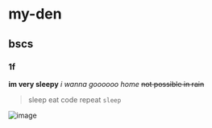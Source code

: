 # my-den
## bscs
### 1f

**im very sleepy**
_i wanna goooooo home_
~~not possible in rain~~

>sleep eat code repeat
```sleep```


![image](https://github.com/user-attachments/assets/c76a9c93-c126-4140-909e-c811305d5042)
